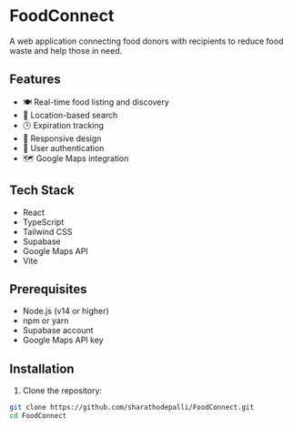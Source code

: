 # FoodConnect

A web application connecting food donors with recipients to reduce food waste and help those in need.

## Features

- 🍽️ Real-time food listing and discovery
- 📍 Location-based search
- 🕒 Expiration tracking
- 📱 Responsive design
- 🔐 User authentication
- 🗺️ Google Maps integration

## Tech Stack

- React
- TypeScript
- Tailwind CSS
- Supabase
- Google Maps API
- Vite

## Prerequisites

- Node.js (v14 or higher)
- npm or yarn
- Supabase account
- Google Maps API key

## Installation

1. Clone the repository:

```bash
git clone https://github.com/sharathodepalli/FoodConnect.git
cd FoodConnect
```
